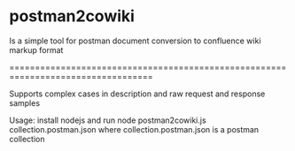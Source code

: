 # postman2cowiki

Is a simple tool for postman document conversion to confluence wiki markup format

==================================================================================

Supports complex cases in description and raw request and response samples

Usage: install nodejs and run
  node postman2cowiki.js collection.postman.json
where collection.postman.json is a postman collection

